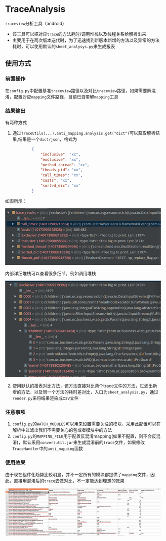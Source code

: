# TraceAnalysis
`traceview`分析工具（android）
- 该工具可以把对应`trace`的方法耗时/调用堆栈以及线程关系给解析出来
- 主要用于在两次版本迭代时，为了迅速找到新版本新增的方法以及异常的方法耗时，可以使用默认的`sheet_analysys.py`来生成报表

## 使用方式
### 前置操作
在`config.py`中配置基准`traceview`路径以及对比`traceview`路径，如果需要解混淆，配置对应`mapping`文件路径，目前已自带解`mapping`工具

### 结果输出
有两种方式
1. 通过`TraceUtils(...).anti_mapping.analysis.get("dict")`可以获取解析结果,结果是一个`dict/json`，格式为
```json
            {
                "inclusive": "xx",
                "exclusive": "xx",
                "method_thread": "xx",
                "theads_pid": "xx",
                "call_times": "xx",
                "costs": "xx",
                "sorted_dic": "xx"
            }

```
如图所示：

![Alt text](res/analysis_object.png "解析结果<内含详细堆栈信息>")

内部详细堆栈可以查看很多细节，例如调用堆栈

![Alt text](res/detail_stack.png)

2. 使用默认的报表对比方法，该方法直接对比两个trace文件的方法，过滤出新增的方法，以及同一个方法的耗时差对比，入口为`sheet_analysis.py`，通过`render.py`来将结果渲染成csv文件

### 注意事项
1. `config.py`的`WATCH_MODULES`可以用来设置需要关注的模块，采用此配置可以在解析中过滤出我们不需要关心的包或者模块中的方法
2. `config.py`的`MAPPING_FILE`用于配置反混淆mapping(如果不配置，则不会反混淆)，默认采用`convertutil.jar`来生成混淆前的`trace`文件，如果修改`TraceHandler`中的`anti_mapping`函数

### 使用效果
由于现在组件化趋势比较明显，并不一定所有的模块都提供了`mapping`文件，因此，直接用混淆后的`trace`去做对比，不一定能达到理想的效果

![Alt text](res/render_result.png)
